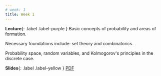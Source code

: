 ```yaml
---
# week: 1
title: Week 1
---
```


 **Lecture**{: .label .label-purple } 
 Basic concepts of probability and areas of formation.

 Necessary foundations include: set theory and combinatorics.

 Probability space, random variables, and Kolmogorov's principles in the discrete case.
 

  **Slides**{: .label .label-yellow } [PDF](../assets/lectures/Python-Session-1.pdf)
